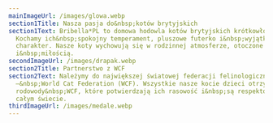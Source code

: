```yaml
---
mainImageUrl: /images/glowa.webp
section1Title: Nasza pasja do&nbsp;kotów brytyjskich
section1Text: Bribella*PL to domowa hodowla kotów brytyjskich krótkowłosych.
  Kochamy ich&nbsp;spokojny temperament, pluszowe futerko i&nbsp;wyjątkowy
  charakter. Nasze koty wychowują się w rodzinnej atmosferze, otoczone troską
  i&nbsp;miłością.
secondImageUrl: /images/drapak.webp
section2Title: Partnerstwo z WCF
section2Text: Należymy do największej światowej federacji felinologicznej
  –&nbsp;World Cat Federation (WCF). Wszystkie nasze kocie dzieci otrzymują
  rodowody&nbsp;WCF, które potwierdzają ich rasowość i&nbsp;są respektowane na
  całym świecie.
thirdImageUrl: /images/medale.webp
---
```

